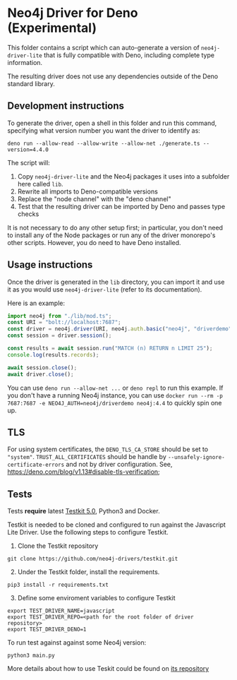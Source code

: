 # Neo4j Driver for Deno (Experimental)

This folder contains a script which can auto-generate a version of 
`neo4j-driver-lite` that is fully compatible with Deno, including complete type
information.

The resulting driver does not use any dependencies outside of the Deno standard
library.

## Development instructions

To generate the driver, open a shell in this folder and run this command,
specifying what version number you want the driver to identify as:

```
deno run --allow-read --allow-write --allow-net ./generate.ts --version=4.4.0
```

The script will:

1. Copy `neo4j-driver-lite` and the Neo4j packages it uses into a subfolder here
   called `lib`.
1. Rewrite all imports to Deno-compatible versions
1. Replace the "node channel" with the "deno channel"
1. Test that the resulting driver can be imported by Deno and passes type checks

It is not necessary to do any other setup first; in particular, you don't need
to install any of the Node packages or run any of the driver monorepo's other
scripts. However, you do need to have Deno installed.

## Usage instructions

Once the driver is generated in the `lib` directory, you can import it and use
it as you would use `neo4j-driver-lite` (refer to its documentation).

Here is an example:

```typescript
import neo4j from "./lib/mod.ts";
const URI = "bolt://localhost:7687";
const driver = neo4j.driver(URI, neo4j.auth.basic("neo4j", "driverdemo"));
const session = driver.session();

const results = await session.run("MATCH (n) RETURN n LIMIT 25");
console.log(results.records);

await session.close();
await driver.close();
```

You can use `deno run --allow-net ...` or `deno repl` to run this example. If
you don't have a running Neo4j instance, you can use
`docker run --rm -p 7687:7687 -e NEO4J_AUTH=neo4j/driverdemo neo4j:4.4` to
quickly spin one up.

## TLS

For using system certificates, the `DENO_TLS_CA_STORE` should be set to `"system"`.
`TRUST_ALL_CERTIFICATES` should be handle by `--unsafely-ignore-certificate-errors` and not by driver configuration. See, https://deno.com/blog/v1.13#disable-tls-verification;

## Tests

Tests **require** latest [Testkit 5.0](https://github.com/neo4j-drivers/testkit/tree/5.0), Python3 and Docker.

Testkit is needed to be cloned and configured to run against the Javascript Lite Driver. Use the following steps to configure Testkit.

1. Clone the Testkit repository

```
git clone https://github.com/neo4j-drivers/testkit.git
```

2. Under the Testkit folder, install the requirements.

```
pip3 install -r requirements.txt
```

3. Define some enviroment variables to configure Testkit

```
export TEST_DRIVER_NAME=javascript
export TEST_DRIVER_REPO=<path for the root folder of driver repository>
export TEST_DRIVER_DENO=1
```

To run test against against some Neo4j version:

```
python3 main.py
```

More details about how to use Teskit could be found on [its repository](https://github.com/neo4j-drivers/testkit/tree/5.0)

